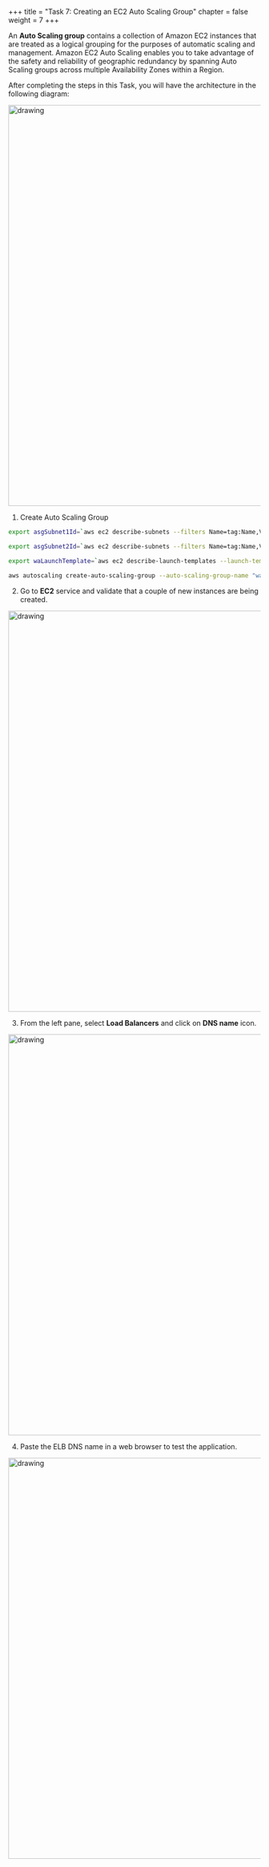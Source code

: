 +++ 
title = "Task 7: Creating an EC2 Auto Scaling Group"
chapter = false 
weight = 7
+++

An **Auto Scaling group** contains a collection of Amazon EC2 instances that are treated as a logical grouping for the purposes of automatic scaling and management. Amazon EC2 Auto Scaling enables you to take advantage of the safety and reliability of geographic redundancy by spanning Auto Scaling groups across multiple Availability Zones within a Region. 

After completing the steps in this Task, you will have the architecture in the following diagram:

<img src="../images/lab2-task7.png" alt="drawing" width="800"/>

1. Create Auto Scaling Group

```sh
export asgSubnet1Id=`aws ec2 describe-subnets --filters Name=tag:Name,Values=wa-private-subnet-1 --query 'Subnets[*].SubnetId' --output text --region us-west-2`

export asgSubnet2Id=`aws ec2 describe-subnets --filters Name=tag:Name,Values=wa-private-subnet-2 --query 'Subnets[*].SubnetId' --output text --region us-west-2`

export waLaunchTemplate=`aws ec2 describe-launch-templates --launch-template-names waLaunchTemplate --query 'LaunchTemplates[*].LaunchTemplateId' --output text --region us-west-2`

aws autoscaling create-auto-scaling-group --auto-scaling-group-name "waAutoscaleGroup" --launch-template LaunchTemplateId=$waLaunchTemplate --min-size "2" --max-size "4" --target-group-arns $waTg --vpc-zone-identifier "$asgSubnet1Id,$asgSubnet2Id"
```

2. Go to **EC2** service and validate that a couple of new instances are being created.

<img src="../images/ssm7.png" alt="drawing" width="800"/>

3. From the left pane, select **Load Balancers** and click on **DNS name** icon. 

<img src="../images/dns2.png" alt="drawing" width="800"/>

4. Paste the ELB DNS name in a web browser to test the application.

<img src="../images/app1.png" alt="drawing" width="800"/>